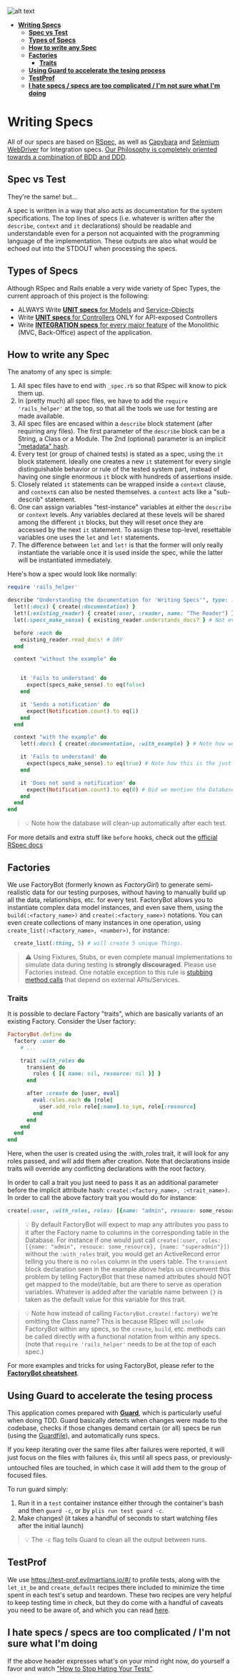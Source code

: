 ![alt text](../app/javascript/images/logo1.svg "Logo Title Text 1")

- [**Writing Specs**](#writing-specs)
  - [**Spec vs Test**](#spec-vs-test)
  - [**Types of Specs**](#types-of-specs)
  - [**How to write any Spec**](#how-to-write-any-spec)
  - [**Factories**](#factories)
    - [**Traits**](#traits)
  - [**Using Guard to accelerate the tesing process**](#using-guard-to-accelerate-the-tesing-process)
  - [**TestProf**](#testprof)
  - [**I hate specs / specs are too complicated / I'm not sure what I'm doing**](#i-hate-specs--specs-are-too-complicated--im-not-sure-what-im-doing)

# **Writing Specs**

All of our specs are based on [RSpec](https://rspec.info/), as well as [Capybara](https://teamcapybara.github.io/capybara/) and [Selenium WebDriver](https://www.selenium.dev/projects/) for Integration specs. [Our Philosophy is completely oriented towards a combination of BDD and DDD](https://medium.com/datadriveninvestor/the-value-at-the-intersection-of-tdd-ddd-and-bdd-da58ea1f3ac8).

## **Spec vs Test**

They're the same! but...

A spec is written in a way that also acts as documentation for the system specifications. The top lines of specs (i.e. whatever is written after the `describe`, `context` and `it` declarations) should be readable and understandable even for a person not acquainted with the programming language of the implementation. These outputs are also what would be echoed out into the STDOUT when processing the specs.

## **Types of Specs**

Although RSpec and Rails enable a very wide variety of Spec Types, the current approach of this project is the following:

- ALWAYS Write [**UNIT specs** for Models](https://relishapp.com/rspec/rspec-rails/docs/model-specs) and [Service-Objects](https://relishapp.com/rspec/rspec-core/v/3-4/docs/example-groups/basic-structure-describe-it)
- Write [**UNIT specs** for Controllers](https://relishapp.com/rspec/rspec-rails/docs/controller-specs) ONLY for API-exposed Controllers
- Write [**INTEGRATION specs** for every major feature](https://relishapp.com/rspec/rspec-rails/docs/system-specs/system-spec) of the Monolithic (MVC, Back-Office) aspect of the application.

## **How to write any Spec**

The anatomy of any spec is simple:

1. All spec files have to end with `_spec.rb` so that RSpec will know to pick them up.
2. In (pretty much) all spec files, we have to add the `require 'rails_helper'` at the top, so that all the tools we use for testing are made available.
3. All spec files are encased within a `describe` block statement (after requiring any files). The first parameter of the `describe` block can be a String, a Class or a Module. The 2nd (optional) parameter is an implicit ["metadata" hash](https://relishapp.com/rspec/rspec-core/docs/metadata/user-defined-metadata).
4. Every test (or group of chained tests) is stated as a spec, using the `it` block statement. Ideally one creates a new `it` statement for every single distinguishable behavior or rule of the tested system part, instead of having one single enormous `it` block with hundreds of assertions inside.
5. Closely related `it` statements can be wrapped inside a `context` clause, and `context`s can also be nested themselves. a `context` acts like a "sub-describ" statement.
6. One can assign variables "test-instance" variables at either the `describe` or `context` levels. Any variables declared at these levels will be shared among the different `it` blocks, but they will reset once they are accessed by the next `it` statement. To assign these top-level, resettable variables one uses the `let`  and `let!` statements.
7. The difference between `let` and `let!` is that the former will only really instantiate the variable once it is used inside the spec, while the latter will be instantiated immediately.

Here's how a spec would look like normally:
```ruby
require 'rails_helper'

describe "Understanding the documentation for 'Writing Specs'", type: :model, focus: true  do # note the "metadata"
  let!(:docs) { create(:documentation) }
  let!(:existing_reader) { create(:user, :reader, name: "The Reader") } # Evaluated instantly. This reader is not in the DB. Also note how we're calling `create` which is really `FactoryBot.create`... see the next section.
  let(:specs_make_sense) { existing_reader.understands_docs? } # Not evaluated until used

  before :each do
    existing_reader.read_docs! # DRY
  end

  context "without the example" do


    it 'Fails to understand' do
      expect(specs_make_sense).to eq(false)
    end

    it 'Sends a notification' do
      expect(Notification.count).to eq(1)
    end
  end

  context "with the example" do
    let!(:docs) { create(:documentation, :with_example) } # Note how we're using a "trait", and how `docs` is being overwritten in this context.

    it 'Fails to understand' do
      expect(specs_make_sense).to eq(true) # Note how this is the just-in-time evaluation of `existing_reader.understands_docs?`
    end

    it 'Does not send a notification' do
      expect(Notification.count).to eq(0) # Did we mention the Database resets automatically?
    end
  end
end
```

> 💡 Note how the database will clean-up automatically after each test.

For more details and extra stuff like `before` hooks, check out the [official RSpec docs](https://rspec.info/)

## **Factories**

We use FactoryBot (formerly known as _FactoryGirl_) to generate semi-realistic data for our testing purposes, without having to manually build up all the data, relationships, etc. for every test. FactoryBot allows you to instantiate complex data model instances, and even save them, using the `build(:<factory_name>)` and `create(:<factory_name>)` notations. You can even create collections of many instances in one operation, using `create_list(:<factory_name>, <number>)`, for instance:
```ruby
  create_list(:thing, 5) # will create 5 unique Things.
```

> ⚠️ Using Fixtures, Stubs, or even complete manual implementations to simulate data during testing is **strongly discouraged**. Please use Factories instead. One notable exception to this rule is [stubbing method calls](https://relishapp.com/rspec/rspec-mocks/v/2-4/docs/method-stubs) that depend on external APIs/Services.

### **Traits**

It is possible to declare Factory "traits", which are basically variants of an existing Factory. Consider the User factory:

```ruby
FactoryBot.define do
  factory :user do
    # ...

    trait :with_roles do
      transient do
        roles { [{ name: nil, resource: nil }] }
      end

      after :create do |user, eval|
        eval.roles.each do |role|
          user.add_role role[:name].to_sym, role[:resource]
        end
      end
    end
  end
end
```

Here, when the user is created using the :with_roles trait, it will look for any roles passed, and will add them after creation. Note that declarations inside traits will override any conflicting declarations with the root factory.

In order to call a trait you just need to pass it as an additional parameter before the implicit attribute hash: `create(:<factory_name>, :<trait_name>)`. In order to call the above factory trait you would do for instance:
```ruby
create(:user, :with_roles, roles: [{name: "admin", resouce: some_resource}, {name: "superadmin"}])
```

> 💡 By default FactoryBot will expect to map any attributes you pass to it after the Factory name to columns in the corresponding table in the Database. For instance if one would just call `create(:user, roles: [{name: "admin", resouce: some_resource}, {name: "superadmin"}])` without the `:with_roles` trait, you would get an ActiveRecord error telling you there is no `roles` column in the users table. The `transient` block declaration seen in the example above helps us circumvent this problem by telling FactoryBot that these named attributes should NOT get mapped to the model/table, but are there to serve as operation variables. Whatever is added after the variable name between `{}` is taken as the default value for this variable for this trait.

> 💡 Note how instead of calling `FactoryBot.create(:factory)` we're omitting the Class name? This is because RSpec will `include` FactoryBot within any specs, so the `create`, `build`, etc. methods can be called directly with a functional notation from within any specs. (note that `require 'rails_helper'` needs to be at the top of each spec.)

For more examples and tricks for using FactoryBot, please refer to the **[FactoryBot cheatsheet](https://devhints.io/factory_bot)**.

## **Using Guard to accelerate the tesing process**

This application comes prepared with **[Guard](https://github.com/guard/guard#readme)**, which is particularly useful when doing TDD. Guard basically detects when changes were made to the codebase, checks if those changes demand certain (or all) specs be run (using the [Guardfile](../Guardfile)), and automatically runs specs.

If you keep iterating over the same files after failures were reported, it will just focus on the files with failures 👍, this until all specs pass, or previously-untouched files are touched, in which case it will add them to the group of focused files.

To run guard simply:

1. Run it in a `test` container instance either through the container's bash and then `guard -c`, or by `plis run test guard -c`.
2. Make changes! (it takes a handful of seconds to start watching files after the initial launch)

> 💡 The `-c` flag tells Guard to clean all the output between runs.

## **TestProf**

We use https://test-prof.evilmartians.io/#/ to profile tests, along with the `let_it_be` and `create_default` recipes there included to minimize the time spent in each test's setup and teardown.
These two recipes are very helpful to keep testing time in check, but they do come with a handful of caveats you need to be aware of, and which you can read [here](https://test-prof.evilmartians.io/#/let_it_be?id=caveats-amp-modifers).

## **I hate specs / specs are too complicated / I'm not sure what I'm doing**

If the above header expresses what's on your mind right now, do yourself a favor and watch ["How to Stop Hating Your Tests"](https://vimeo.com/145917204).